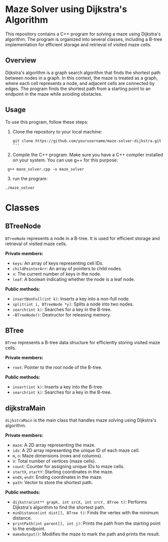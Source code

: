 # Maze Solver using Dijkstra's Algorithm

This repository contains a C++ program for solving a maze using Dijkstra's algorithm. The program is organized into several classes, including a B-tree implementation for efficient storage and retrieval of visited maze cells.

## Overview

Dijkstra's algorithm is a graph search algorithm that finds the shortest path between nodes in a graph. In this context, the maze is treated as a graph, where each cell represents a node, and adjacent cells are connected by edges. The program finds the shortest path from a starting point to an endpoint in the maze while avoiding obstacles.

## Usage

To use this program, follow these steps:

1. Clone the repository to your local machine:

   ```
   git clone https://github.com/yourusername/maze-solver-dijkstra.git
   '''
2. Compile the C++ program. Make sure you have a C++ compiler installed on your system. You can use g++ for this purpose:

  ```
   g++ maze_solver.cpp -o maze_solver
  ```
3. run the program:
```
./maze_solver
```

# Classes

## BTreeNode
`BTreeNode` represents a node in a B-tree. It is used for efficient storage and retrieval of visited maze cells.

**Private members:**
- `keys`: An array of keys representing cell IDs.
- `childPointerArr`: An array of pointers to child nodes.
- `n`: The current number of keys in the node.
- `leaf`: A boolean indicating whether the node is a leaf node.

**Public methods:**
- `insertNonFull(int k)`: Inserts a key into a non-full node.
- `split(int i, BTreeNode *y)`: Splits a node into two nodes.
- `search(int k)`: Searches for a key in the B-tree.
- `~BTreeNode()`: Destructor for releasing memory.

## BTree
`BTree` represents a B-tree data structure for efficiently storing visited maze cells.

**Private members:**
- `root`: Pointer to the root node of the B-tree.

**Public methods:**
- `insert(int k)`: Inserts a key into the B-tree.
- `search(int k)`: Searches for a key in the B-tree.

## dijkstraMain
`dijkstraMain` is the main class that handles maze solving using Dijkstra's algorithm.

**Private members:**
- `maze`: A 2D array representing the maze.
- `ids`: A 2D array representing the unique ID of each maze cell.
- `m`, `n`: Maze dimensions (rows and columns).
- `V`: Total number of vertices (maze cells).
- `count`: Counter for assigning unique IDs to maze cells.
- `startX`, `startY`: Starting coordinates in the maze.
- `endX`, `endY`: Ending coordinates in the maze.
- `path`: Vector to store the shortest path.

**Public methods:**
- `dijkstra(int** graph, int srcX, int srcY, BTree t)`: Performs Dijkstra's algorithm to find the shortest path.
- `minDistance(int dist[], BTree t)`: Finds the vertex with the minimum distance.
- `printPath(int parent[], int j)`: Prints the path from the starting point to the endpoint.
- `makeOutput()`: Modifies the maze to mark the path and prints the result.
